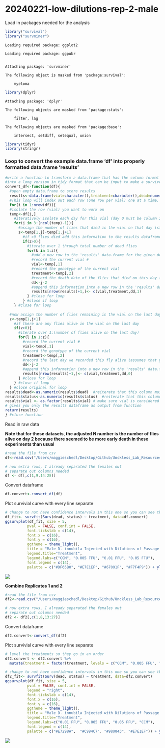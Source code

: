 # 20240221-low-dilutions-rep-2-male

Load in packages needed for the analysis

``` r
library("survival")
library("survminer")
```

    Loading required package: ggplot2

    Loading required package: ggpubr


    Attaching package: 'survminer'

    The following object is masked from 'package:survival':

        myeloma

``` r
library(dplyr)
```


    Attaching package: 'dplyr'

    The following objects are masked from 'package:stats':

        filter, lag

    The following objects are masked from 'package:base':

        intersect, setdiff, setequal, union

``` r
library(tidyr)
library(stringr)
```

### Loop to convert the example data.frame ‘df’ into properly formatted data.frame ‘results’

``` r
#write a function to transform a data.frame that has the column format 'vial | treatment | D0 | D1 | D2...', with one row for each vial
#into a long version in tidy format that can be input to make a survivorship curve
convert_df<-function(df){
  #open empty data.frame to store results
  results<-data.frame(vial=character(),treatment=character(),dead=numeric(),status=numeric())
  #This loop will index out each row (one row per vial) one at a time, transform it into long format (one row per fly), and add the information to the empty data.frame called results
  for(i in 1:nrow(df)){
  #isolate the row (vial) you want to work on
  temp<-df[i,]
    #iteratively isolate each day for this vial (day 0 must be column 3, day 1 column 4, etc.). Loop stops the column before the last day
    for(j in 3:(ncol(temp)-1)){
      #assign the number of flies that died in the vial on that day (starting with day 1) to the variable 'z'
      z<-temp[1,j]-temp[1,j+1]
        #if >0 flies died add this information to the results dataframe
        if(z>0){
          #iterate over 1 through total number of dead flies
          for(k in 1:z){
            #add a new row to the 'results' data.frame for the given dead fly, specifying vial #, treatment, day died, and
            #record the current vial #
            vial<-temp[,1]
            #record the genotype of the current vial
            treatment<-temp[,2]
            #record the death date of the flies that died on this day (assumes that your input DF starts with day 0 in column 3)
            dd<-j-2
            #append this information into a new row in the 'results' data.frame, and add a '1' in the 4th column to indicate mortality
            results[nrow(results)+1,]<- c(vial,treatment,dd,1)
          } #close for loop
        } #close if loop
    } #close for loop
  
  #now assign the number of flies remaining in the vial on the last day (value in the last column of the row) to the variable 'z'
  z<-temp[1,j+1]
    #if there are any flies alive in the vial on the last day
    if(z>0){
      #iterate over 1:(number of flies alive on the last day)
      for(l in 1:z){
        #record the current vial #
        vial<-temp[,1]
        #record the genotype of the current vial
        treatment<-temp[,2]
        #record the last day we recorded this fly alive (assumes that your input DF starts with day 0 in column 3)
        dd<-j-2
        #append this information into a new row in the 'results' data.frame, and add a '0' in the 4th column to indicate that the fly made it to the end of the experiment
        results[nrow(results)+1,]<- c(vial,treatment,dd,0)
      } #close for loop
    } #close if loop
  } #close original for loop
results$dead<-as.numeric(results$dead)  #reiterate that this column must be class numeric
results$status<-as.numeric(results$status)  #reiterate that this column must be class numeric
results$vial <- as.factor(results$vial) # make sure vial is considered a factor
# gives you only the results dataframe as output from function 
return(results) 
} #close function
```

Read in raw data

**Note that for these datasets, the adjusted N number is the number of
flies alive on day 2 because there seemed to be more early death in
these experiments than usual**

``` r
#read the file from csv
df<-read.csv("/Users/maggieschedl/Desktop/Github/Unckless_Lab_Resources/Infection_survival_analyses/20240221-low-dilutions-rep-2-male/20240221-male-low-dil-rep2.csv")

# now extra rows, I already separated the females out 
# separate out columns needed
df <- df[,c(1,9,14:28)]
```

Convert dataframe

``` r
df.convert<-convert_df(df)
```

Plot survivial curve with every line separate

``` r
# change to not have confidence intervals in this one so you can see them 
df_fit<- survfit(Surv(dead, status) ~ treatment, data=df.convert)
ggsurvplot(df_fit, size = 5,
          pval = FALSE, conf.int = FALSE,
          font.tickslab = c(14),
          font.x = c(16),
          font.y = c(16),
          ggtheme = theme_light(),
          title = "Male D. innubila Injected with Dilutions of Passage 4 DiNV",
          legend.title="Treatment",
          legend.labs=c("CCM", "0.005 FFU", "0.01 FFU", "0.05 FFU"),
          font.legend = c(14),
          palette = c("#DF65B0", "#E7E1EF", "#67001F", "#F7F4F9")) + ylab("Survival Proporation") + xlab("Days post injection") 
```

![](20240221-low-dilutions-rep-2-male_files/figure-commonmark/unnamed-chunk-5-1.png)

**Combine Replicates 1 and 2**

``` r
#read the file from csv
df2<-read.csv("/Users/maggieschedl/Desktop/Github/Unckless_Lab_Resources/Infection_survival_analyses/20240221-low-dilutions-rep-2-male/low-dil-male-combo.csv")

# now extra rows, I already separated the females out 
# separate out columns needed
df2 <- df2[,c(1,8,13:27)]
```

Convert dataframe

``` r
df2.convert<-convert_df(df2)
```

Plot survivial curve with every line separate

``` r
# level the treatments so they go in an order 
df2.convert <- df2.convert %>% 
  mutate(treatment = factor(treatment, levels = c("CCM", "0.005 FFU", "0.01 FFU", "0.05 FFU")))

# change to not have confidence intervals in this one so you can see them 
df2_fit<- survfit(Surv(dead, status) ~ treatment, data=df2.convert)
ggsurvplot(df_fit, size = 5,
          pval = FALSE, conf.int = FALSE,
          legend = "right",
          font.tickslab = c(14),
          font.x = c(16),
          font.y = c(16),
          ggtheme = theme_light(),
          title = "Male D. innubila Injected with Dilutions of Passage 4 DiNV",
          legend.title="Treatment",
          legend.labs=c("0.01 FFU", "0.005 FFU", "0.05 FFU", "CCM"),
          font.legend = c(14),
          palette = c("#E7298A",  "#C994C7", "#980043", "#E7E1EF")) + ylab("Survival Proporation") + xlab("Days post injection")
```

![](20240221-low-dilutions-rep-2-male_files/figure-commonmark/unnamed-chunk-8-1.png)
